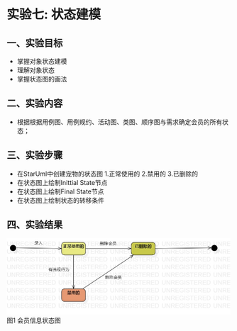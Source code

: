 # 实验七: 状态建模
## 一、实验目标
- 掌握对象状态建模
- 理解对象状态
- 掌握状态图的画法
## 二、实验内容
- 根据根据用例图、用例规约、活动图、类图、顺序图与需求确定会员的所有状态；
## 三、实验步骤
- 在StarUml中创建宠物的状态图
   1.正常使用的
   2.禁用的
   3.已删除的
- 在状态图上绘制Inittial State节点
- 在状态图上绘制Final State节点
- 在状态图上绘制状态的转移条件
## 四、实验结果
![会员信息状态图](./会员信息状态图.jpg)
图1 会员信息状态图

